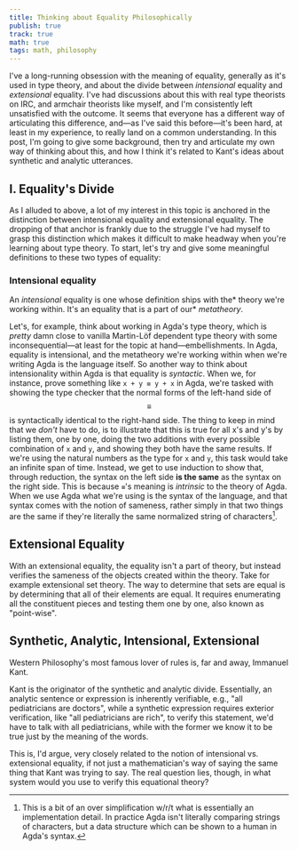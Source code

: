```yaml
---
title: Thinking about Equality Philosophically
publish: true
track: true
math: true
tags: math, philosophy
---
```


I've a long-running obsession with the meaning of equality, generally
as it's used in type theory, and about the divide between _intensional_
equality and _extensional_ equality. I've had discussions about this
with real type theorists on IRC, and armchair theorists like myself,
and I'm consistently left unsatisfied with the outcome. It seems that
everyone has a different way of articulating this difference, and—as
I've said this before—it's been hard, at least in my experience, to
really land on a common understanding. In this post, I'm going to give
some background, then try and articulate my own way of thinking about
this, and how I think it's related to Kant's ideas about synthetic and
analytic utterances.

## I. Equality's Divide

As I alluded to above, a lot of my interest in this topic is anchored
in the distinction between intensional equality and extensional
equality. The dropping of that anchor is frankly due to the struggle
I've had myself to grasp this distinction which makes it difficult to
make headway when you're learning about type theory. To start, let's
try and give some meaningful definitions to these two types of
equality:

### Intensional equality

An _intensional_ equality is one whose definition ships with the*
theory we're working within. It's an equality that is a part of our*
_metatheory_.

Let's, for example, think about working in Agda's type theory, which
is _pretty_ damn close to vanilla Martin-Löf dependent type theory
with some inconsequential—at least for the topic at
hand—embellishments. In Agda, equality is intensional, and the
metatheory we're working within when we're writing Agda is the
language itself. So another way to think about intensionality within
Agda is that equality is _syntactic_. When we, for instance, prove
something like `x + y ≡ y + x` in Agda, we're tasked with showing the
type checker that the normal forms of the left-hand side of $$\equiv$$
is syntactically identical to the right-hand side. The thing to keep
in mind that we _don't_ have to do, is to illustrate that this is true
for all x's and y's by listing them, one by one, doing the two
additions with every possible combination of `x` and `y`, and showing
they both have the same results. If we're using the natural numbers as
the type for `x` and `y`, this task would take an infinite span of
time. Instead, we get to use induction to show that, through
reduction, the syntax on the left side **is the same** as the syntax
on the right side. This is because `≡`'s meaning is _intrinsic_ to the
theory of Agda. When we use Agda what we're using is the syntax of the
language, and that syntax comes with the notion of sameness, rather
simply in that two things are the same if they're literally the same
normalized string of characters[^normal].

[^normal]: This is a bit of an over simplification w/r/t what is
essentially an implementation detail. In practice Agda isn't literally
comparing strings of characters, but a data structure which can be
shown to a human in Agda's syntax.

## Extensional Equality

With an extensional equality, the equality isn't a part of theory, but
instead verifies the sameness of the objects created within the
theory. Take for example extensional set theory. The way to determine
that sets are equal is by determining that all of their elements are
equal. It requires enumerating all the constituent pieces and testing
them one by one, also known as "point-wise".

## Synthetic, Analytic, Intensional, Extensional

Western Philosophy's most famous lover of rules is, far and away,
Immanuel Kant.

Kant is the originator of the synthetic and analytic
divide. Essentially, an analytic sentence or expression is inherently
verifiable, e.g., "all pediatricians are doctors", while a synthetic
expression requires exterior verification, like "all pediatricians are
rich", to verify this statement, we'd have to talk with all
pediatricians, while with the former we know it to be true just by the
meaning of the words.

This is, I'd argue, very closely related to the notion of intensional
vs. extensional equality, if not just a mathematician's way of saying
the same thing that Kant was trying to say. The real question lies,
though, in what system would you use to verify this equational theory?
